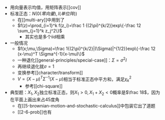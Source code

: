 - 用向量表示均值，用矩阵表示[[cov]]
- 标准正态：$N(0(零向量),I(单位阵))$
  - 在[[multi-ary]]中用到了
  - $f(z)=\prod_{i=1}^k f(z_i)=\frac 1 {(2\pi)^{k/2}}exp\{-\frac 12 \sum_{j=1}^k z_j^2\}$
    - 其实也是多个iid相乘
- 一般情况
  - $f(x;\mu,\Sigma)=\frac 1{(2\pi)^{k/2}|(\Sigma)|^{1/2}}exp\{-\frac 12 (x-\mu)^T \Sigma^{-1}(x-\mu)\}$
  - 一种退化[[general-principles/special-case]]：$\Sigma=\sigma^2I$
  - 再继续退化就$\sigma=1$
  - 变换参考[[character/transform]]
  - $V=(X-\mu)^T\Sigma^{-1}(X-\mu)$相当于标准正态中平方和，满足$\chi^2_k$
    - 参考[[chi-square]]
- 典型题：$X_1, X_2$独立标准正态，则$X_1>0, X_1+X_2<0$概率是$\frac 18$，因为在平面上画出来占45度角
  - 在[[5-brownian-motion-and-stochastic-calculus]]中包装它出了道题
  - [[2-6-prob]]也有